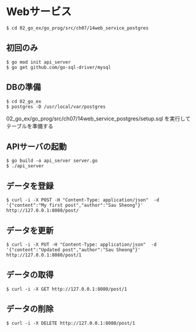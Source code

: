 # Webサービス
```
$ cd 02_go_ex/go_prog/src/ch07/14web_service_postgres
```
## 初回のみ
```
$ go mod init api_server
$ go get github.com/go-sql-driver/mysql
```
## DBの準備
```
$ cd 02_go_ex
$ postgres -D /usr/local/var/postgres
```

02_go_ex/go_prog/src/ch07/14web_service_postgres/setup.sql を実行してテーブルを準備する

## APIサーバの起動
```
$ go build -o api_server server.go
$ ./api_server
```
## データを登録
```
$ curl -i -X POST -H "Content-Type: application/json"  -d '{"content":"My first post","author":"Sau Sheong"}' http://127.0.0.1:8080/post/
```
## データを更新
```
$ curl -i -X PUT -H "Content-Type: application/json"  -d '{"content":"Updated post","author":"Sau Sheong"}' http://127.0.0.1:8080/post/1
```
## データの取得
```
$ curl -i -X GET http://127.0.0.1:8080/post/1
```
## データの削除
```
$ curl -i -X DELETE http://127.0.0.1:8080/post/1
```
